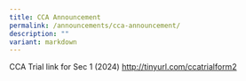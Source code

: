 ```yaml
---
title: CCA Announcement
permalink: /announcements/cca-announcement/
description: ""
variant: markdown
---
```

CCA Trial link for Sec 1 (2024) http://tinyurl.com/ccatrialform2